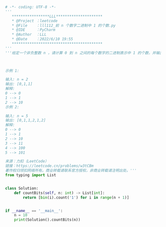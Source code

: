 
<BlogInfo title="115.前 n 个数字二进制中  的个数" author="白日梦想猿" pv=0 read_times=0 pre_cost_time=0分43秒 category="leetcode" tag_list="['leetcode']" create_time="2022.06.10 19:55:38" update_time="2022.06.10 20:02:02" />

```python
# -*- coding: UTF-8 -*-
'''
   *****************LLL*********************
   * @Project ：leetcode                       
   * @File    ：lll112_前 n 个数字二进制中 1 的个数.py                  
   * @IDE     ：PyCharm             
   * @Author  ：LLL                         
   * @Date    ：2022/6/10 19:55             
   *****************************************
'''
'''给定一个非负整数 n ，请计算 0 到 n 之间的每个数字的二进制表示中 1 的个数，并输出一个数组。

 

示例 1:

输入: n = 2
输出: [0,1,1]
解释: 
0 --> 0
1 --> 1
2 --> 10
示例 2:

输入: n = 5
输出: [0,1,1,2,1,2]
解释:
0 --> 0
1 --> 1
2 --> 10
3 --> 11
4 --> 100
5 --> 101

来源：力扣（LeetCode）
链接：https://leetcode.cn/problems/w3tCBm
著作权归领扣网络所有。商业转载请联系官方授权，非商业转载请注明出处。'''
from typing import List


class Solution:
    def countBits(self, n: int) -> List[int]:
        return [bin(i).count('1') for i in range(n + 1)]


if __name__ == '__main__':
    n = 10
    print(Solution().countBits(n))

```
